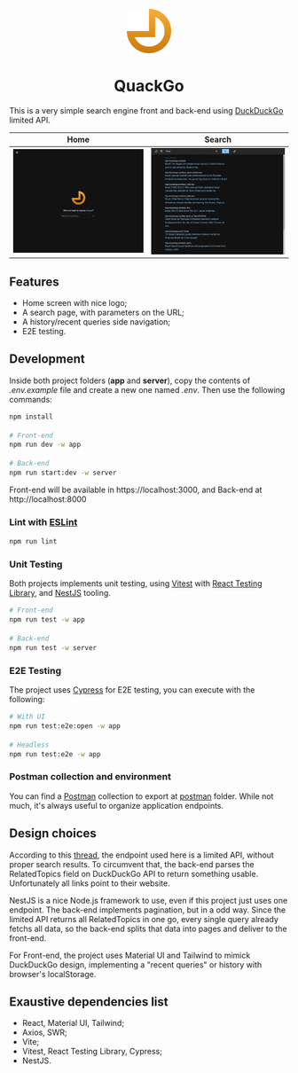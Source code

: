 <div align="center">

  <img
    height="80"
    width="80"
    alt="ram"
    src="./app/public/logo.png"
  />

<h1>QuackGo</h1>
</div>

This is a very simple search engine front and back-end using [DuckDuckGo](https://duckduckgo.com/) limited API.

| Home                         | Search                           |
| ---------------------------- | -------------------------------- |
| ![Home Page](/docs/Home.png) | ![Search Page](/docs/Search.png) |

## Features

- Home screen with nice logo;
- A search page, with parameters on the URL;
- A history/recent queries side navigation;
- E2E testing.

## Development

Inside both project folders (**app** and **server**), copy the contents of _.env.example_ file and create a new one named _.env_. Then use the following commands:

```sh
npm install

# Front-end
npm run dev -w app

# Back-end
npm run start:dev -w server
```

Front-end will be available in https://localhost:3000, and Back-end at http://localhost:8000

### Lint with [ESLint](https://eslint.org/)

```sh
npm run lint
```

### Unit Testing

Both projects implements unit testing, using [Vitest](https://vitest.dev/) with [React Testing Library](https://testing-library.com/docs/react-testing-library/intro/), and [NestJS](https://nestjs.com/) tooling.

```sh
# Front-end
npm run test -w app

# Back-end
npm run test -w server
```

### E2E Testing

The project uses [Cypress](https://www.cypress.io/) for E2E testing, you can execute with the following:

```sh
# With UI
npm run test:e2e:open -w app

# Headless
npm run test:e2e -w app
```

### Postman collection and environment

You can find a [Postman](https://www.postman.com/downloads/) collection to export at [postman](./postman) folder. While not much, it's always useful to organize application endpoints.

## Design choices

According to this [thread](https://stackoverflow.com/questions/37012469/duckduckgo-api-getting-search-results), the endpoint used here is a limited API, without proper search results.
To circumvent that, the back-end parses the RelatedTopics field on DuckDuckGo API to return something usable. Unfortunately all links point to their website.

NestJS is a nice Node.js framework to use, even if this project just uses one endpoint. The back-end implements pagination, but in a odd way. Since the limited API returns all RelatedTopics in one go, every single query already fetchs all data, so the back-end splits that data into pages and deliver to the front-end.

For Front-end, the project uses Material UI and Tailwind to mimick DuckDuckGo design, implementing a "recent queries" or history with browser's localStorage.

## Exaustive dependencies list

- React, Material UI, Tailwind;
- Axios, SWR;
- Vite;
- Vitest, React Testing Library, Cypress;
- NestJS.